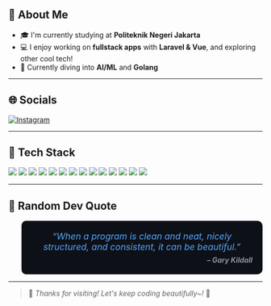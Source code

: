 ## 👋 About Me

- 🎓 I'm currently studying at **Politeknik Negeri Jakarta**
- 💻 I enjoy working on **fullstack apps** with **Laravel & Vue**, and exploring other cool tech!
- 🌱 Currently diving into **AI/ML** and **Golang**

---

## 🌐 Socials

[![Instagram](https://img.shields.io/badge/Instagram-E4405F?style=flat&logo=instagram&logoColor=white)](https://instagram.com/usernamekamu)

---

## 🧰 Tech Stack

<p align="left">
  <img src="https://img.shields.io/badge/JavaScript-F7DF1E?style=for-the-badge&logo=javascript&logoColor=000" />
  <img src="https://img.shields.io/badge/React-61DAFB?style=for-the-badge&logo=react&logoColor=000" />
  <img src="https://img.shields.io/badge/Express.js-000000?style=for-the-badge&logo=express&logoColor=fff" />
  <img src="https://img.shields.io/badge/PostgreSQL-4169E1?style=for-the-badge&logo=postgresql&logoColor=fff" />
  <img src="https://img.shields.io/badge/PHP-777BB4?style=for-the-badge&logo=php&logoColor=fff" />
  <img src="https://img.shields.io/badge/Python-3776AB?style=for-the-badge&logo=python&logoColor=fff" />
  <img src="https://img.shields.io/badge/TensorFlow-FF6F00?style=for-the-badge&logo=tensorflow&logoColor=fff" />
  <img src="https://img.shields.io/badge/PyTorch-EE4C2C?style=for-the-badge&logo=pytorch&logoColor=fff" />
  <img src="https://img.shields.io/badge/Jupyter-F37626?style=for-the-badge&logo=jupyter&logoColor=fff" />
  <img src="https://img.shields.io/badge/Laravel-FF2D20?style=for-the-badge&logo=laravel&logoColor=fff" />
  <img src="https://img.shields.io/badge/Vue.js-4FC08D?style=for-the-badge&logo=vue.js&logoColor=fff" />
  <img src="https://img.shields.io/badge/TailwindCSS-06B6D4?style=for-the-badge&logo=tailwindcss&logoColor=fff" />
  <img src="https://img.shields.io/badge/Go-00ADD8?style=for-the-badge&logo=go&logoColor=fff" />
  <img src="https://img.shields.io/badge/GitHub-181717?style=for-the-badge&logo=github&logoColor=fff" />
</p>

---

## 📜 Random Dev Quote

<div align="center">
  <blockquote style="background:#0d1117; padding: 20px; border-radius: 10px; color:#58a6ff; font-style: italic;">
    <p style="font-size: 1.1rem; margin: 0;">
      “When a program is clean and neat, nicely structured, and consistent, it can be beautiful.”
    </p>
    <p style="text-align:right; color: #8b949e; font-weight:bold; margin: 0.5em 0 0 0;">– Gary Kildall</p>
  </blockquote>
</div>


---

> 🌸 *Thanks for visiting! Let's keep coding beautifully~!* 🌸
